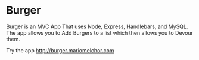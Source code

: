 # Burger

Burger is an MVC App That uses Node, Express, Handlebars, and MySQL. The app allows you to Add Burgers to a list which then allows you to Devour them. 

Try the app http://burger.mariomelchor.com